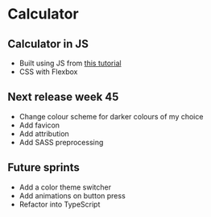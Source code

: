 # Calculator

## Calculator in JS
- Built using JS from [this tutorial](https://www.youtube.com/watch?v=j59qQ7YWLxw&t=1277s)
- CSS with Flexbox

## Next release week 45
- Change colour scheme for darker colours of my choice
- Add favicon
- Add attribution
- Add SASS preprocessing

## Future sprints
- Add a color theme switcher
- Add animations on button press
- Refactor into TypeScript
